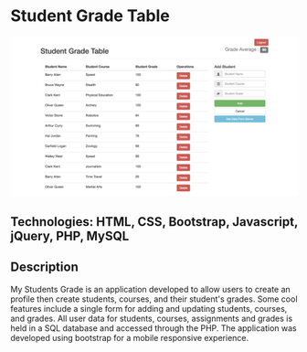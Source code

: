 # Student Grade Table

![](img/sgt.png)

## Technologies: HTML, CSS, Bootstrap, Javascript, jQuery, PHP, MySQL

## Description
My Students Grade is an application developed to allow users to create an profile then create students, courses, and their student's grades. Some cool features include a single form for adding and updating students, courses, and grades. All user data for students, courses, assignments and grades is held in a SQL database and accessed through the PHP. The application was developed using bootstrap for a mobile responsive experience.